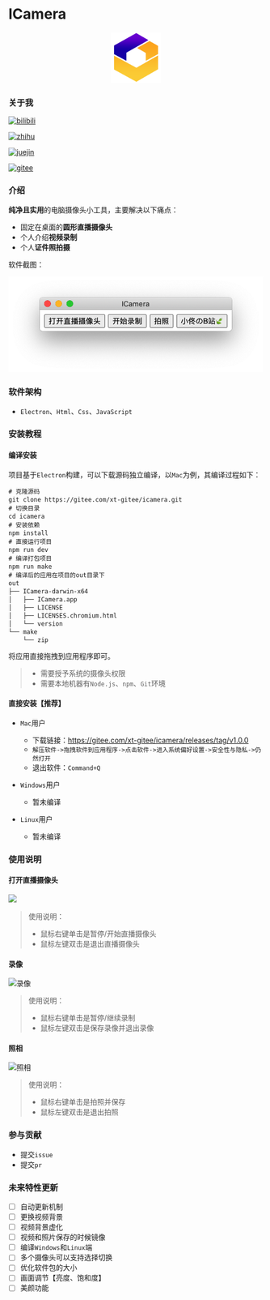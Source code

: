 # ICamera

<div align=center>
  <img src="./assets/camera.png" width="100" height="100" alt="笔记图标" style="zoom: 100%;" />
</div>

### 关于我

[![bilibili](https://img.shields.io/badge/B%E7%AB%99-%E7%A8%8B%E5%BA%8F%E5%91%98%E5%B0%8F%E4%BD%9F-white?logo=bilibili&labelColor=FE7398&color=00aeec&logoColor=white)](https://space.bilibili.com/52459877)

[![zhihu](https://img.shields.io/badge/%E7%9F%A5%E4%B9%8E-%E7%A8%8B%E5%BA%8F%E5%91%98%E5%B0%8F%E4%BD%9F-white?logo=zhihu&labelColor=0066ff&color=142026&logoColor=white)](https://www.zhihu.com/people/xt-zhihu)

[![juejin](https://img.shields.io/badge/%E6%8E%98%E9%87%91-%E7%A8%8B%E5%BA%8F%E5%91%98%E5%B0%8F%E4%BD%9F-blue?logo=bytedance&labelColor=3C8CFF&color=E9FF4F&logoColor=white)](https://juejin.cn/user/2884716887282798)

[![gitee](https://img.shields.io/badge/%E7%A0%81%E4%BA%91-%E7%A8%8B%E5%BA%8F%E5%91%98%E5%B0%8F%E4%BD%9F-green?logo=gitee&labelColor=C71C23&color=222C32&logoColor=white)](https://gitee.com/xt-gitee)

### 介绍

**纯净且实用**的电脑摄像头小工具，主要解决以下痛点：

* 固定在桌面的**圆形直播摄像头**
* 个人介绍**视频录制**
* 个人**证件照拍摄**

软件截图：

![](./demo/软件截图.png)



### 软件架构
* `Electron`、`Html`、`Css`、`JavaScript`

### 安装教程

#### 编译安装

项目基于`Electron`构建，可以下载源码独立编译，以`Mac`为例，其编译过程如下：

```shell
# 克隆源码
git clone https://gitee.com/xt-gitee/icamera.git
# 切换目录
cd icamera
# 安装依赖
npm install
# 直接运行项目
npm run dev
# 编译打包项目
npm run make
# 编译后的应用在项目的out目录下
out
├── ICamera-darwin-x64
│   ├── ICamera.app
│   ├── LICENSE
│   ├── LICENSES.chromium.html
│   └── version
└── make
    └── zip
```

将应用直接拖拽到应用程序即可。

>* 需要授予系统的摄像头权限
>* 需要本地机器有`Node.js`、`npm`、`Git`环境

#### 直接安装【推荐】

* `Mac`用户
  * 下载链接：https://gitee.com/xt-gitee/icamera/releases/tag/v1.0.0
  * `解压软件->拖拽软件到应用程序->点击软件->进入系统偏好设置->安全性与隐私->仍然打开`
  * 退出软件：`Command+Q`

* `Windows`用户
  * 暂未编译

* `Linux`用户
  * 暂未编译

### 使用说明

#### 打开直播摄像头

![](./demo/打开直播摄像头.gif)

>使用说明：
>
>* 鼠标右键单击是暂停/开始直播摄像头
>* 鼠标左键双击是退出直播摄像头

#### 录像

![录像](./demo/录像.gif)

> 使用说明：
>
> * 鼠标右键单击是暂停/继续录制
> * 鼠标左键双击是保存录像并退出录像

#### 照相

![照相](./demo/拍照.gif)

>使用说明：
>
>* 鼠标右键单击是拍照并保存
>* 鼠标左键双击是退出拍照

### 参与贡献

* 提交`issue`
* 提交`pr`


### 未来特性更新

- [ ] 自动更新机制
- [ ] 更换视频背景
- [ ] 视频背景虚化
- [ ] 视频和照片保存的时候镜像
- [ ] 编译`Windows`和`Linux`端
- [ ] 多个摄像头可以支持选择切换
- [ ] 优化软件包的大小
- [ ] 画面调节【亮度、饱和度】
- [ ] 美颜功能
